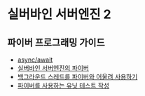 # 실버바인 서버엔진 2

## 파이버 프로그래밍 가이드

 * [async/await](doc/async_await.md)
 * [실버바인 서버엔진의 파이버](doc/fiber_in_silvervine_server_engine.md)
 * [백그라운드 스레드를 파이버와 어울려 사용하기](doc/background_thread.md)
 * [파이버를 사용하는 유닛 테스트 작성](doc/fiber_unit_test.md)